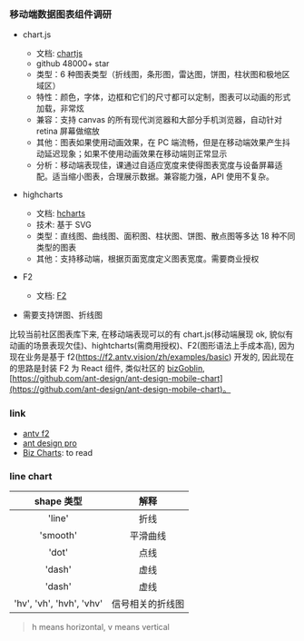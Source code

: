 ### 移动端数据图表组件调研

* chart.js
  * 文档: [chartjs](https://github.com/chartjs/Chart.js)
  * github 48000+ star
  * 类型：6 种图表类型（折线图，条形图，雷达图，饼图，柱状图和极地区域区）
  * 特性：颜色，字体，边框和它们的尺寸都可以定制，图表可以动画的形式加载，非常炫
  * 兼容：支持 canvas 的所有现代浏览器和大部分手机浏览器，自动针对 retina 屏幕做缩放
  * 其他：图表如果使用动画效果，在 PC 端流畅，但是在移动端效果产生抖动延迟现象；如果不使用动画效果在移动端则正常显示
  * 分析：移动端表现佳，课通过自适应宽度来使得图表宽度与设备屏幕适配。适当缩小图表，合理展示数据。兼容能力强，API 使用不复杂。
* highcharts
  * 文档: [hcharts](https://github.com/highcharts/highcharts)
  * 技术: 基于 SVG
  * 类型：直线图、曲线图、面积图、柱状图、饼图、散点图等多达 18 种不同类型的图表
  * 其他：支持移动端，根据页面宽度定义图表宽度。需要商业授权
* F2
  * 文档: [F2](https://github.com/antvis/f2/)

* 需要支持饼图、折线图

比较当前社区图表库下来, 在移动端表现可以的有 chart.js(移动端展现 ok, 貌似有动画的场景表现欠佳)、hightcharts(需商用授权)、F2(图形语法上手成本高), 因为现在业务是基于 f2(https://f2.antv.vision/zh/examples/basic) 开发的, 因此现在的思路是封装 F2 为 React 组件, 类似社区的 [bizGoblin](https://bizcharts.net/products/bizGoblin/api/chart), [https://github.com/ant-design/ant-design-mobile-chart](https://github.com/ant-design/ant-design-mobile-chart)。

### link

* [antv f2](https://f2.antv.vision/zh/examples/candlestick/basic)
* [ant design pro](https://v2-pro.ant.design/components/charts-cn)
* [Biz Charts](https://bizcharts.net/product/bizcharts/category/7/page/12): to read

### line chart

|        shape 类型        |       解释       |
| :----------------------: | :--------------: |
|          'line'          |       折线       |
|         'smooth'         |     平滑曲线     |
|          'dot'           |       点线       |
|          'dash'          |       虚线       |
|          'dash'          |       虚线       |
| 'hv', 'vh', 'hvh', 'vhv' | 信号相关的折线图 |

> h means horizontal, v means vertical